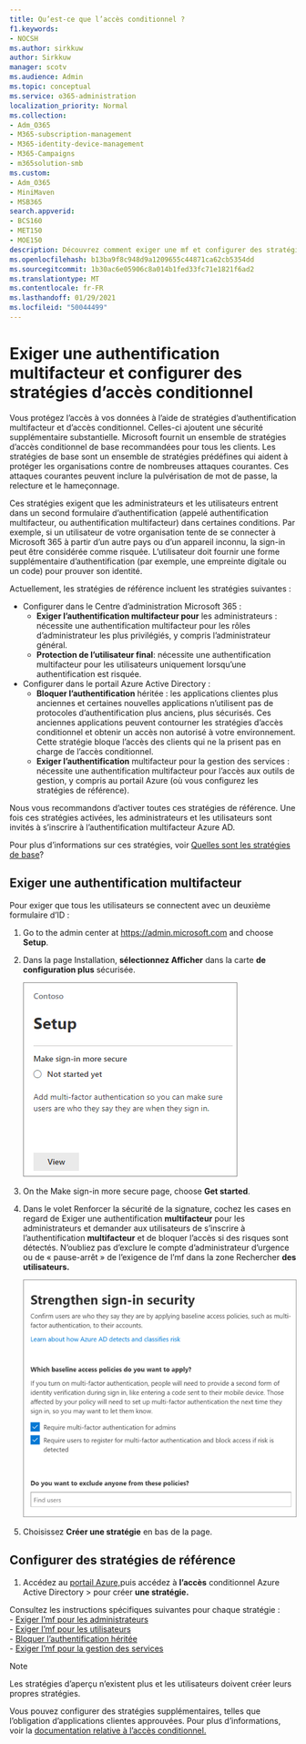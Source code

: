 ```yaml
---
title: Qu’est-ce que l’accès conditionnel ?
f1.keywords:
- NOCSH
ms.author: sirkkuw
author: Sirkkuw
manager: scotv
ms.audience: Admin
ms.topic: conceptual
ms.service: o365-administration
localization_priority: Normal
ms.collection:
- Adm_O365
- M365-subscription-management
- M365-identity-device-management
- M365-Campaigns
- m365solution-smb
ms.custom:
- Adm_O365
- MiniMaven
- MSB365
search.appverid:
- BCS160
- MET150
- MOE150
description: Découvrez comment exiger une mf et configurer des stratégies d’accès conditionnel pour Microsoft 365 pour les entreprises.
ms.openlocfilehash: b13ba9f8c948d9a1209655c44871ca62cb5354dd
ms.sourcegitcommit: 1b30ac6e05906c8a014b1fed33fc71e1821f6ad2
ms.translationtype: MT
ms.contentlocale: fr-FR
ms.lasthandoff: 01/29/2021
ms.locfileid: "50044499"
---
```

# <a name="require-multi-factor-authentication-and-set-up-conditional-access-policies"></a>Exiger une authentification multifacteur et configurer des stratégies d’accès conditionnel

Vous protégez l’accès à vos données à l’aide de stratégies d’authentification multifacteur et d’accès conditionnel. Celles-ci ajoutent une sécurité supplémentaire substantielle. Microsoft fournit un ensemble de stratégies d’accès conditionnel de base recommandées pour tous les clients. Les stratégies de base sont un ensemble de stratégies prédéfines qui aident à protéger les organisations contre de nombreuses attaques courantes. Ces attaques courantes peuvent inclure la pulvérisation de mot de passe, la relecture et le hameçonnage.

Ces stratégies exigent que les administrateurs et les utilisateurs entrent dans un second formulaire d’authentification (appelé authentification multifacteur, ou authentification multifacteur) dans certaines conditions. Par exemple, si un utilisateur de votre organisation tente de se connecter à Microsoft 365 à partir d’un autre pays ou d’un appareil inconnu, la sign-in peut être considérée comme risquée. L’utilisateur doit fournir une forme supplémentaire d’authentification (par exemple, une empreinte digitale ou un code) pour prouver son identité.

Actuellement, les stratégies de référence incluent les stratégies suivantes :

- Configurer dans le Centre d’administration Microsoft 365 :
  - **Exiger l’authentification multifacteur pour** les administrateurs : nécessite une authentification multifacteur pour les rôles d’administrateur les plus privilégiés, y compris l’administrateur général.
  - **Protection de l’utilisateur final**: nécessite une authentification multifacteur pour les utilisateurs uniquement lorsqu’une authentification est risquée. 
- Configurer dans le portail Azure Active Directory :
  - **Bloquer l’authentification** héritée : les applications clientes plus anciennes et certaines nouvelles applications n’utilisent pas de protocoles d’authentification plus anciens, plus sécurisés. Ces anciennes applications peuvent contourner les stratégies d’accès conditionnel et obtenir un accès non autorisé à votre environnement. Cette stratégie bloque l’accès des clients qui ne la prisent pas en charge de l’accès conditionnel. 
  - **Exiger l’authentification** multifacteur pour la gestion des services : nécessite une authentification multifacteur pour l’accès aux outils de gestion, y compris au portail Azure (où vous configurez les stratégies de référence).

Nous vous recommandons d’activer toutes ces stratégies de référence. Une fois ces stratégies activées, les administrateurs et les utilisateurs sont invités à s’inscrire à l’authentification multifacteur Azure AD.

Pour plus d’informations sur ces stratégies, voir [Quelles sont les stratégies de base](https://docs.microsoft.com/azure/active-directory/conditional-access/concept-baseline-protection)?

## <a name="require-mfa"></a>Exiger une authentification multifacteur

Pour exiger que tous les utilisateurs se connectent avec un deuxième formulaire d’ID :

1. Go to the admin center at <a href="https://go.microsoft.com/fwlink/p/?linkid=837890" target="_blank">https://admin.microsoft.com</a> and choose **Setup**.

2. Dans la page Installation, **sélectionnez Afficher** dans la carte **de configuration plus** sécurisée.

    ![Rendre la carte de connectez-vous plus sécurisée.](../media/setupmfa.png)
3. On the Make sign-in more secure page, choose **Get started**.

4. Dans le volet Renforcer la sécurité de la signature, cochez les cases en regard de Exiger une authentification **multifacteur** pour les administrateurs et demander aux utilisateurs de s’inscrire à l’authentification **multifacteur** et de bloquer l’accès si des risques sont détectés.
    N’oubliez [](m365-campaigns-protect-admin-accounts.md#create-an-emergency-admin-account) pas d’exclure le compte d’administrateur d’urgence ou de « pause-arrêt » de l’exigence de l’mf dans la zone Rechercher **des utilisateurs.**

    ![Renforcer la page de sécurité du sing-in.](../media/requiremfa.png)

5. Choisissez **Créer une stratégie** en bas de la page.

## <a name="set-up-baseline-policies"></a>Configurer des stratégies de référence

1. Accédez au [portail Azure,](https://portal.azure.com)puis accédez à **l’accès** conditionnel Azure Active Directory \>  pour créer **une stratégie.**

Consultez les instructions spécifiques suivantes pour chaque stratégie : <br>
    - [Exiger l’mf pour les administrateurs](https://docs.microsoft.com/azure/active-directory/conditional-access/howto-baseline-protect-administrators) <br>
    - [Exiger l’mf pour les utilisateurs](https://docs.microsoft.com/azure/active-directory/conditional-access/howto-baseline-protect-end-users) <br>
    - [Bloquer l’authentification héritée](https://docs.microsoft.com/azure/active-directory/conditional-access/howto-baseline-protect-legacy-auth) <br>
    - [Exiger l’mf pour la gestion des services](https://docs.microsoft.com/azure/active-directory/conditional-access/howto-baseline-protect-azure)

> [!NOTE]
> Les stratégies d’aperçu n’existent plus et les utilisateurs doivent créer leurs propres stratégies.

Vous pouvez configurer des stratégies supplémentaires, telles que l’obligation d’applications clientes approuvées. Pour plus d’informations, voir la [documentation relative à l’accès conditionnel.](https://docs.microsoft.com/azure/active-directory/conditional-access/)
